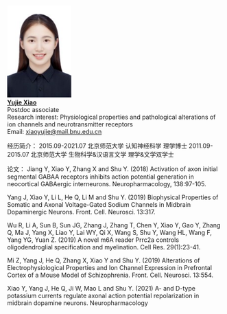 <br/><img src='/images/Members-YujieXiao.jpg' width='150'><br/>
[**Yujie Xiao**](/_pages/Members-YujieXiao)<br/>
Postdoc associate<br/>
Research interest: Physiological properties and pathological alterations of ion channels and neurotransmitter receptors<br/>
Email: xiaoyujie@mail.bnu.edu.cn


经历简介：
2015.09-2021.07  北京师范大学  认知神经科学           理学博士
2011.09-2015.07  北京师范大学  生物科学&汉语言文学    理学&文学双学士

论文：
Jiang Y, Xiao Y, Zhang X and Shu Y. (2018) Activation of axon initial segmental GABAA receptors inhibits action potential generation in neocortical GABAergic interneurons. Neuropharmacology, 138:97-105. 

Yang J, Xiao Y, Li L, He Q, Li M and Shu Y. (2019) Biophysical Properties of Somatic and Axonal Voltage-Gated Sodium Channels in Midbrain Dopaminergic Neurons. Front. Cell. Neurosci. 13:317. 

Wu R, Li A, Sun B, Sun JG, Zhang J, Zhang T, Chen Y, Xiao Y, Gao Y, Zhang Q, Ma J, Yang X, Liao Y, Lai WY, Qi X, Wang S, Shu Y, Wang HL, Wang F, Yang YG, Yuan Z. (2019) A novel m6A reader Prrc2a controls oligodendroglial specification and myelination. Cell Res. 29(1):23-41. 

Mi Z, Yang J, He Q, Zhang X, Xiao Y and Shu Y. (2019) Alterations of Electrophysiological Properties and Ion Channel Expression in Prefrontal Cortex of a Mouse Model of Schizophrenia. Front. Cell. Neurosci. 13:554. 

Xiao Y, Yang J, He Q, Ji W, Mao L and Shu Y. (2021) A- and D-type potassium currents regulate axonal action potential repolarization in midbrain dopamine neurons. Neuropharmacology 

